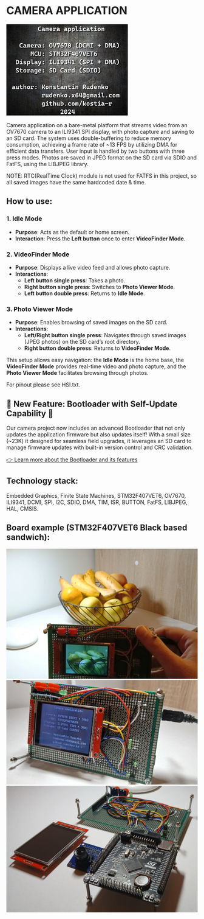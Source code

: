 # CAMERA APPLICATION

![](LOGO_240x320.jpg)

Camera application on a bare-metal platform that streams video from an OV7670 camera to an ILI9341 SPI display, with photo capture and saving to an SD card. The system uses double-buffering to reduce memory consumption, achieving a frame rate of ~13 FPS by utilizing DMA for efficient data transfers. User input is handled by two buttons with three press modes. Photos are saved in JPEG format on the SD card via SDIO and FatFS, using the LIBJPEG library.

NOTE: RTC(RealTime Clock) module is not used for FATFS in this project, so all saved images have the same hardcoded date & time.

## How to use:
### 1. Idle Mode
- **Purpose**: Acts as the default or home screen.
- **Interaction**: Press the **Left button** once to enter **VideoFinder Mode**.

### 2. VideoFinder Mode
- **Purpose**: Displays a live video feed and allows photo capture.
- **Interactions**:
  - **Left button single press**: Takes a photo.
  - **Right button single press**: Switches to **Photo Viewer Mode**.
  - **Left button double press**: Returns to **Idle Mode**.

### 3. Photo Viewer Mode
- **Purpose**: Enables browsing of saved images on the SD card.
- **Interactions**:
  - **Left/Right button single press**: Navigates through saved images (JPEG photos) on the SD card’s root directory.
  - **Right button double press**: Returns to **VideoFinder Mode**. 

This setup allows easy navigation: the **Idle Mode** is the home base, the **VideoFinder Mode** provides real-time video and photo capture, and the **Photo Viewer Mode** facilitates browsing through photos.

For pinout please see HSI.txt.

## 🚀 New Feature: Bootloader with Self-Update Capability 🚀

Our camera project now includes an advanced Bootloader that not only updates the application firmware but also updates itself! With a small size (~23K) it designed for seamless field upgrades, it leverages an SD card to manage firmware updates with built-in version control and CRC validation.

[👉 Learn more about the Bootloader and its features](./Bootloader/README.md)


## Technology stack:
Embedded Graphics, Finite State Machines, STM32F407VET6, OV7670, ILI9341, DCMI, SPI, I2C, SDIO, DMA, TIM, ISR, BUTTON, FatFS, LIBJPEG, HAL, CMSIS.

## Board example (STM32F407VET6 Black based sandwich):
![](DEMO/Photo_1.jpg)
![](DEMO/Photo_2.jpg)
![](DEMO/Photo_3.jpg)

